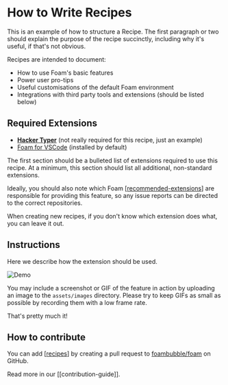 # How to Write Recipes

This is an example of how to structure a Recipe. The first paragraph or two should explain the purpose of the recipe succinctly, including why it's useful, if that's not obvious.

Recipes are intended to document:

- How to use Foam's basic features
- Power user pro-tips
- Useful customisations of the default Foam environment
- Integrations with third party tools and extensions (should be listed below)

## Required Extensions

- **[Hacker Typer](https://marketplace.visualstudio.com/items?itemName=jevakallio.vscode-hacker-typer)** (not really required for this recipe, just an example)
- [Foam for VSCode](https://marketplace.visualstudio.com/items?itemName=foam.foam-vscode) (installed by default)

The first section should be a bulleted list of extensions required to use this recipe. At a minimum, this section should list all additional, non-standard extensions.

Ideally, you should also note which Foam [[recommended-extensions]] are responsible for providing this feature, so any issue reports can be directed to the correct repositories.

When creating new recipes, if you don't know which extension does what, you can leave it out.

## Instructions

Here we describe how the extension should be used.

![Demo](../../assets/images/foam-navigation-demo.gif)

You may include a screenshot or GIF of the feature in action by uploading an image to the `assets/images` directory. Please try to keep GIFs as small as possible by recording them with a low frame rate.

That's pretty much it!

## How to contribute

You can add [[recipes]] by creating a pull request to [foambubble/foam](https://github.com/foambubble/foam) on GitHub.

Read more in our [[contribution-guide]].


[//begin]: # "Autogenerated link references for markdown compatibility"
[recommended-extensions]: recommended-extensions "Recommended Extensions"
[recipes]: recipes "Recipes"
[//end]: # "Autogenerated link references"